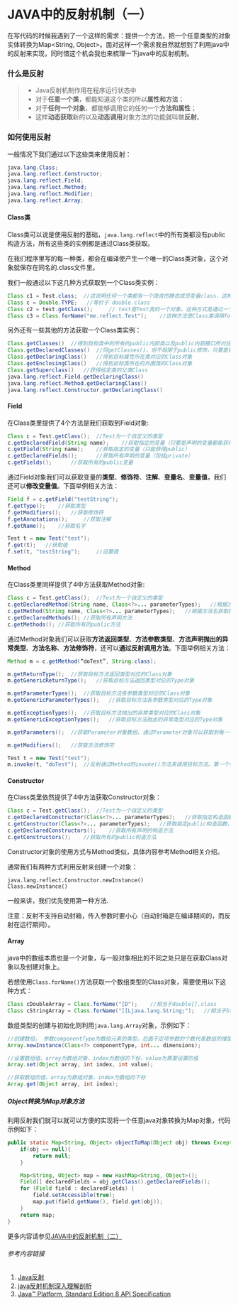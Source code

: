 # JAVA中的反射机制（一）

在写代码的时候我遇到了一个这样的需求：提供一个方法，把一个任意类型的对象实体转换为Map<String, Object>。面对这样一个需求我自然就想到了利用java中的反射来实现，同时借这个机会我也来梳理一下java中的反射机制。



### 什么是反射

> - Java反射机制作用在程序运行状态中
> - 对于**任意一个类**，都能知道这个类的所以**属性和方法**；
> - 对于**任何一个对象**，都能够调用它的任何一个**方法和属性**；
> - 这样**动态获取**新的以及**动态调用**对象方法的功能就叫做**反射**。



### 如何使用反射

一般情况下我们通过以下这些类来使用反射：

```java
java.lang.Class;
java.lang.reflect.Constructor;
java.lang.reflect.Field;
java.lang.reflect.Method;
java.lang.reflect.Modifier;
java.lang.reflect.Array;
```

#### Class类

Class类可以说是使用反射的基础，`java.lang.reflect`中的所有类都没有public构造方法，所有这些类的实例都是通过Class类获取。

在我们程序里写的每一种类，都会在编译使产生一个唯一的Class类对象，这个对象就保存在同名的.class文件里。

我们一般通过以下这几种方式获取到一个Class类实例：

```java
Class c1 = Test.class;	//这说明任何一个类都有一个隐含的静态成员变量class，这种方式是通过获取类的静态成员变量class得到的()
Class c = Double.TYPE;   //等价于 double.class
Class c2 = test.getClass();		// test是Test类的一个对象，这种方式是通过一个类的对象的getClass()方法获得的 (对于基本类型无法使用这种方法)
Class c3 = Class.forName("me.reflect.Test");	//这种方法是Class类调用forName方法，通过一个类的全量限定名获得（基本类型无法使用此方法）
```

另外还有一些其他的方法获取一个Class类实例：

```java
Class.getClasses()	//得到目标类中的所有的public内部类以及public内部接口所对应的Class对象
Class.getDeclaredClasses()	//同getClasses()，但不局限于public修饰，只要是目标类中声明的内部类和接口均可
Class.getDeclaringClass()	//得到目标属性所在类对应的Class对象
Class.getEnclosingClass()	//得到目标类所在的外围类的Class对象
Class.getSuperclass()	//获得给定类的父类Class
java.lang.reflect.Field.getDeclaringClass()
java.lang.reflect.Method.getDeclaringClass()
java.lang.reflect.Constructor.getDeclaringClass()
```

#### Field

在Class类里提供了4个方法是我们获取到Field对象:

```java
Class c = Test.getClass();	//Test为一个自定义的类型
c.getDeclaredField(String name);	//获取指定的变量（只要是声明的变量都能获得，包括private）
c.getField(String name);	//获取指定的变量（只能获得public）
c.getDeclaredFields();		//获取所有声明的变量（包括private）
c.getFields();		//获取所有的public变量
```

通过Field对象我们可以获取变量的**类型**、**修饰符**、**注解**、**变量名**、**变量值**，我们还可以**修改变量值**。下面举例相关方法：

```java
Field f = c.getField("testString");
f.getType();	//获取类型
f.getModifiers();	//获取修饰符
f.getAnnotations();		//获取注解
f.getName();	//获取名字

Test t = new Test("test");
f.get(t);	//获取值
f.set(t, "testString");		//设置值
```

#### Method

在Class类里同样提供了4中方法获取Method对象:

```java
Class c = Test.getClass();	//Test为一个自定义的类型
c.getDeclaredMethod(String name, Class<?>... parameterTypes);	//根据方法名获得指定的方法， 参数name为方法名，参数parameterTypes为方法的参数类型，如 getDeclaredMethod(“doTest”, String.class)
c.getMethod(String name, Class<?>... parameterTypes);	//根据方法名获取指定的public方法，参数说明同上
c.getDeclaredMethods();	//获取所有声明方法
c.getMethods();	//获取所有的public方法
```

通过Method对象我们可以获取**方法返回类型**、**方法参数类型**、**方法声明抛出的异常类型**、**方法名称**、**方法修饰符**，还可以**通过反射调用方法**。下面举例相关方法：

```java
Method m = c.getMethod(“doTest”, String.class);

m.getReturnType();	//获取目标方法返回类型对应的Class对象
m.getGenericReturnType();	//获取目标方法返回类型对应的Type对象

m.getParameterTypes();	//获取目标方法各参数类型对应的Class对象
m.getGenericParameterTypes();	//获取目标方法各参数类型对应的Type对象

m.getExceptionTypes();	//获取目标方法抛出的异常类型对应的Class对象
m.getGenericExceptionTypes();	//获取目标方法抛出的异常类型对应的Type对象

m.getParameters();	//获取Parameter对象数组，通过Parameter对象可以获取到每一个参数的相关信息，注：.class文件中默认不存储方法参数名称，如果想要获取方法参数名称，需要在编译的时候加上-parameters参数。(构造方法的参数获取方法同样)

m.getModifiers();	//获取方法修饰符

Test t = new Test("test");
m.invoke(t, "doTest");	//反射通过Method的invoke()方法来调用目标方法。第一个参数为需要调用的目标类对象，如果方法为static的，则该参数为null。后面的参数都为目标方法的参数值，顺序与目标方法声明中的参数顺序一致。注：如果方法是private的，可以使用method.setAccessible(true)方法绕过权限检查
```

#### Constructor

在Class类里依然提供了4中方法获取Constructor对象：

```java
Class c = Test.getClass();	//Test为一个自定义的类型
c.getDeclaredConstructor(Class<?>... parameterTypes);	//获取指定构造函数，参数parameterTypes为构造方法的参数类型
c.getConstructor(Class<?>... parameterTypes);	//获取指定public构造函数，参数parameterTypes为构造方法的参数类型
c.getDeclaredConstructors();	//获取所有声明的构造方法
c.getConstructors();	//获取所有的public构造方法
```

Constructor对象的使用方式与Method类似，具体内容参考Method相关介绍。

通常我们有两种方式利用反射来创建一个对象：

```
java.lang.reflect.Constructor.newInstance()
Class.newInstance()
```

一般来讲，我们优先使用第一种方法.

注意：反射不支持自动封箱，传入参数时要小心（自动封箱是在编译期间的，而反射在运行期间）。

#### Array

java中的数组本质也是一个对象，与一般对象相比的不同之处只是在获取Class对象以及创建对象上。

若想使用`Class.forName()`方法获取一个数组类型的Class对象，需要使用以下这种方式：

```java
Class cDoubleArray = Class.forName("[D");    //相当于double[].class
Class cStringArray = Class.forName("[[Ljava.lang.String;");   //相当于String[][].class
```

数组类型的创建与初始化则利用`java.lang.Array`对象，示例如下：

```java
//创建数组， 参数componentType为数组元素的类型，后面不定项参数的个数代表数组的维度，参数值为数组长度
Array.newInstance(Class<?> componentType, int... dimensions);

//设置数组值，array为数组对象，index为数组的下标，value为需要设置的值
Array.set(Object array, int index, int value);

//获取数组的值，array为数组对象，index为数组的下标
Array.get(Object array, int index);
```



##### Object转换为Map对象方法

利用反射我们就可以就可以方便的实现将一个任意java对象转换为Map对象，代码示例如下：

```java
public static Map<String, Object> objectToMap(Object obj) throws Exception {
    if(obj == null){
        return null;
    }

    Map<String, Object> map = new HashMap<String, Object>();
    Field[] declaredFields = obj.getClass().getDeclaredFields();
    for (Field field : declaredFields) {
        field.setAccessible(true);
        map.put(field.getName(), field.get(obj));
    }
    return map;  
}
```



更多内容请参见[JAVA中的反射机制（二）](https://github.com/PuTongGithub/Share/blob/master/java/JAVA中的反射机制%EF%BC%88二%EF%BC%89.md)



###### 参考内容链接

1. [Java反射](https://www.jianshu.com/p/10c29883eac1)
2. [java反射机制深入理解剖析](https://www.w3cschool.cn/java/java-reflex.html)
3. [Java™ Platform, Standard Edition 8 API Specification](https://docs.oracle.com/javase/8/docs/api/)

